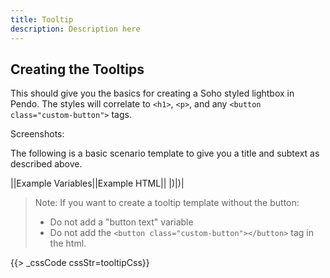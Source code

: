 ```yaml
---
title: Tooltip
description: Description here
---
```


## Creating the Tooltips

This should give you the basics for creating a Soho styled lightbox in Pendo. The styles will correlate to `<h1>`, `<p>`, and any `<button class="custom-button">` tags.

Screenshots:
<img src="/img/tooltips.png" alt=""/>


The following is a basic scenario template to give you a title and subtext as described above.

||Example Variables||Example HTML||
|<img src="/img/tooltips-config.png" alt=""/>)|<img src="/img/tooltips-html.png" alt=""/>)|


> Note: If you want to create a tooltip template without the button:
> - Do not add a "button text" variable
> - Do not add the `<button class="custom-button"></button>` tag in the html.

{{> _cssCode cssStr=tooltipCss}}

